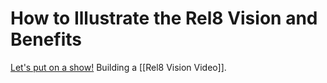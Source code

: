 # How to Illustrate the Rel8 Vision and Benefits
[Let's put on a show!](https://tvtropes.org/pmwiki/pmwiki.php/Main/HeyLetsPutOnAShow) Building a [[Rel8 Vision Video]].

